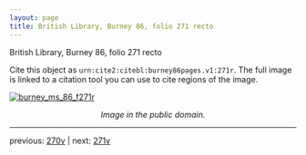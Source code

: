```yaml
---
layout: page
title: British Library, Burney 86, folio 271 recto
---
```


British Library, Burney 86, folio 271 recto

Cite this object as `urn:cite2:citebl:burney86pages.v1:271r`.  The full image is linked to a citation tool you can use to cite regions of the image.

[![burney_ms_86_f271r](http://www.homermultitext.org/iipsrv?IIIF=/project/homer/pyramidal/deepzoom/citebl/burney86imgs/v1/burney_ms_86_f271r.tif/full/800,/0/default.jpg)](http://www.homermultitext.org/ict2/?urn=urn:cite2:citebl:burney86imgs.v1:burney_ms_86_f271r) 

<p style="text-align: center; font-style: italic;">Image in the public domain.</p>

---

previous: [270v](../270v/) | next: [271v](../271v/)